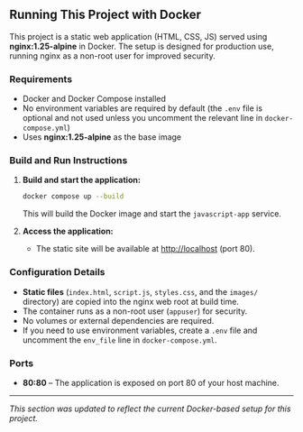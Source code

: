 ## Running This Project with Docker

This project is a static web application (HTML, CSS, JS) served using **nginx:1.25-alpine** in Docker. The setup is designed for production use, running nginx as a non-root user for improved security.

### Requirements
- Docker and Docker Compose installed
- No environment variables are required by default (the `.env` file is optional and not used unless you uncomment the relevant line in `docker-compose.yml`)
- Uses **nginx:1.25-alpine** as the base image

### Build and Run Instructions
1. **Build and start the application:**
   ```sh
   docker compose up --build
   ```
   This will build the Docker image and start the `javascript-app` service.

2. **Access the application:**
   - The static site will be available at [http://localhost](http://localhost) (port 80).

### Configuration Details
- **Static files** (`index.html`, `script.js`, `styles.css`, and the `images/` directory) are copied into the nginx web root at build time.
- The container runs as a non-root user (`appuser`) for security.
- No volumes or external dependencies are required.
- If you need to use environment variables, create a `.env` file and uncomment the `env_file` line in `docker-compose.yml`.

### Ports
- **80:80** – The application is exposed on port 80 of your host machine.

---

*This section was updated to reflect the current Docker-based setup for this project.*